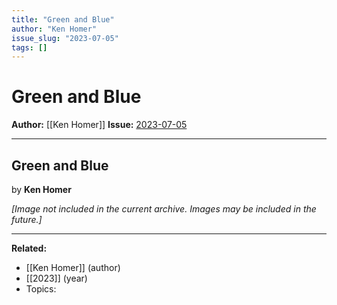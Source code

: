 ```yaml
---
title: "Green and Blue"
author: "Ken Homer"
issue_slug: "2023-07-05"
tags: []
---
```


# Green and Blue

**Author:** [[Ken Homer]]
**Issue:** [2023-07-05](https://plex.collectivesensecommons.org/2023-07-05/)

---

## Green and Blue
by **Ken Homer**

*[Image not included in the current archive. Images may be included in the future.]*

---

**Related:**
- [[Ken Homer]] (author)
- [[2023]] (year)
- Topics: 

